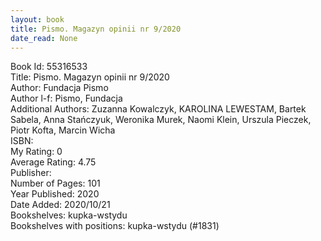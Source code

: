 ```yaml
---
layout: book
title: Pismo. Magazyn opinii nr 9/2020
date_read: None
---
```


Book Id: 55316533<br />
Title: Pismo. Magazyn opinii nr 9/2020<br />
Author: Fundacja Pismo<br />
Author l-f: Pismo, Fundacja<br />
Additional Authors: Zuzanna Kowalczyk, KAROLINA LEWESTAM, Bartek Sabela, Anna Stańczyuk, Weronika Murek, Naomi Klein, Urszula Pieczek, Piotr Kofta, Marcin Wicha<br />
ISBN: <br />
My Rating: 0<br />
Average Rating: 4.75<br />
Publisher: <br />
Number of Pages: 101<br />
Year Published: 2020<br />
Date Added: 2020/10/21<br />
Bookshelves: kupka-wstydu<br />
Bookshelves with positions: kupka-wstydu (#1831)<br />

